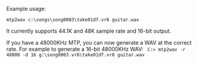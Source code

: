Example usage:

`mtp2wav c:\songs\song0003\take01df.vr6 guitar.wav`

It currently supports 44.1K and 48K sample rate and 16-bit output.

If you have a 48000KHz MTP, you can now generate a WAV at the correct rate. For example to generate a 16-bit 48000KHz WAV:
` C:> mtp2wav -r 48000 -d 16 g:\song0003.vr6\take01df.vr6 guitar.wav`
